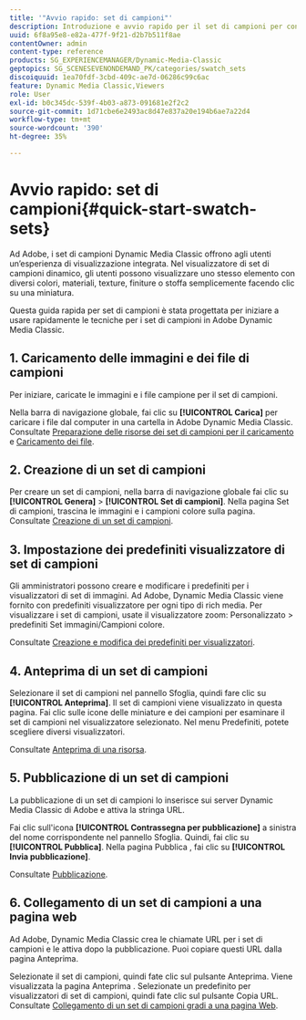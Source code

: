 ```yaml
---
title: '"Avvio rapido: set di campioni"'
description: Introduzione e avvio rapido per il set di campioni per consentirti di iniziare a usare rapidamente.
uuid: 6f8a95e8-e82a-477f-9f21-d2b7b511f8ae
contentOwner: admin
content-type: reference
products: SG_EXPERIENCEMANAGER/Dynamic-Media-Classic
geptopics: SG_SCENESEVENONDEMAND_PK/categories/swatch_sets
discoiquuid: 1ea70fdf-3cbd-409c-ae7d-06286c99c6ac
feature: Dynamic Media Classic,Viewers
role: User
exl-id: b0c345dc-539f-4b03-a873-091681e2f2c2
source-git-commit: 1d71cbe6e2493ac8d47e837a20e194b6ae7a22d4
workflow-type: tm+mt
source-wordcount: '390'
ht-degree: 35%

---
```


# Avvio rapido: set di campioni{#quick-start-swatch-sets}

Ad Adobe, i set di campioni Dynamic Media Classic offrono agli utenti un’esperienza di visualizzazione integrata. Nel visualizzatore di set di campioni dinamico, gli utenti possono visualizzare uno stesso elemento con diversi colori, materiali, texture, finiture o stoffa semplicemente facendo clic su una miniatura.

Questa guida rapida per set di campioni è stata progettata per iniziare a usare rapidamente le tecniche per i set di campioni in Adobe Dynamic Media Classic.

## 1. Caricamento delle immagini e dei file di campioni

Per iniziare, caricate le immagini e i file campione per il set di campioni.

Nella barra di navigazione globale, fai clic su **[!UICONTROL Carica]** per caricare i file dal computer in una cartella in Adobe Dynamic Media Classic. Consultate [Preparazione delle risorse dei set di campioni per il caricamento](preparing-swatch-set-assets-upload.md#preparing-swatch-set-assets-for-upload) e [Caricamento dei file](uploading-files.md#uploading-your-files).

## 2. Creazione di un set di campioni

Per creare un set di campioni, nella barra di navigazione globale fai clic su **[!UICONTROL Genera]** > **[!UICONTROL Set di campioni]**. Nella pagina Set di campioni, trascina le immagini e i campioni colore sulla pagina. Consultate [Creazione di un set di campioni](creating-swatch-set.md#creating-a-swatch-set).

## 3. Impostazione dei predefiniti visualizzatore di set di campioni

Gli amministratori possono creare e modificare i predefiniti per i visualizzatori di set di immagini. Ad Adobe, Dynamic Media Classic viene fornito con predefiniti visualizzatore per ogni tipo di rich media. Per visualizzare i set di campioni, usate il visualizzatore zoom: Personalizzato > predefiniti Set immagini/Campioni colore.

Consultate [Creazione e modifica dei predefiniti per visualizzatori](application-setup.md#adding-and-editing-viewer-presets).

## 4. Anteprima di un set di campioni

Selezionare il set di campioni nel pannello Sfoglia, quindi fare clic su **[!UICONTROL Anteprima]**. Il set di campioni viene visualizzato in questa pagina. Fai clic sulle icone delle miniature e dei campioni per esaminare il set di campioni nel visualizzatore selezionato. Nel menu Predefiniti, potete scegliere diversi visualizzatori.

Consultate [Anteprima di una risorsa](previewing-asset.md#previewing-an-asset).

## 5. Pubblicazione di un set di campioni

La pubblicazione di un set di campioni lo inserisce sui server Dynamic Media Classic di Adobe e attiva la stringa URL.

Fai clic sull&#39;icona **[!UICONTROL Contrassegna per pubblicazione]** a sinistra del nome corrispondente nel pannello Sfoglia. Quindi, fai clic su **[!UICONTROL Pubblica]**. Nella pagina Pubblica , fai clic su **[!UICONTROL Invia pubblicazione]**.

Consultate [Pubblicazione](publishing-files.md#publishing-files).

## 6. Collegamento di un set di campioni a una pagina web

Ad Adobe, Dynamic Media Classic crea le chiamate URL per i set di campioni e le attiva dopo la pubblicazione. Puoi copiare questi URL dalla pagina Anteprima.

Selezionate il set di campioni, quindi fate clic sul pulsante Anteprima. Viene visualizzata la pagina Anteprima . Selezionate un predefinito per visualizzatori di set di campioni, quindi fate clic sul pulsante Copia URL. Consultate [Collegamento di un set di campioni gradi a una pagina Web](linking-swatch-set-web-page.md#linking-a-swatch-set-to-a-web-page).
